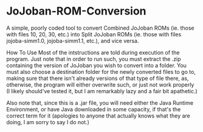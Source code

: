 # JoJoban-ROM-Conversion
A simple, poorly coded tool to convert Combined JoJoban ROMs (ie. those with files 10, 20, 30, etc.) into Split JoJoban ROMs (ie. those with files jojoba-simm1.0, jojoba-simm1.1, etc.), and vice versa.

How To Use
Most of the intstructions are told during execution of the program. Just note that in order to run such, you must extract the .zip containing the version of JoJoban you wish to convert into a folder. You must also choose a destination folder for the newly converted files to go to, making sure that there isn't already versions of that type of file there, as, otherwise, the program will either overwrite such, or just not work properly (I likely should've tested it, but I am remarkably lazy and a fair bit apathetic.)

Also note that, since this is a .jar file, you will need either the Java Runtime Environment, or have Java downloaded in some capacity, if that's the correct term for it (apologies to anyone that actually knows what they are doing, I am sorry to say I do not.)
